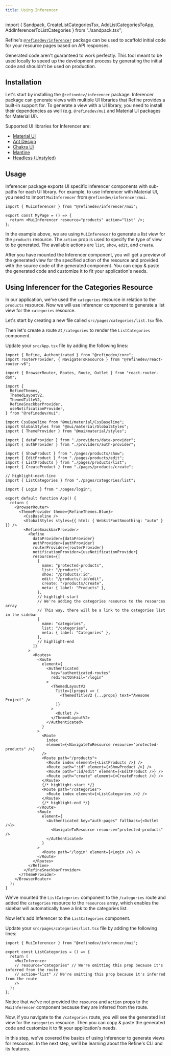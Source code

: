```yaml
---
title: Using Inferencer
---
```


import { Sandpack, CreateListCategoriesTsx, AddListCategoriesToApp, AddInferencerToListCategories } from "./sandpack.tsx";

<Sandpack>

Refine's [`@refinedev/inferencer`](/docs/packages/inferencer) package can be used to scaffold initial code for your resource pages based on API responses.

Generated code aren't guaranteed to work perfectly. This tool meant to be used locally to speed up the development process by generating the initial code and shouldn't be used on production.

## Installation

Let's start by installing the `@refinedev/inferencer` package. Inferencer package can generate views with multiple UI libraries that Refine provides a built-in support for. To generate a view with a UI library, you need to install their dependencies as well (e.g. `@refinedev/mui` and Material UI packages for Material UI).

Supported UI libraries for Inferencer are:

- [Material UI](/docs/ui-integrations/material-ui/components/inferencer)
- [Ant Design](/docs/ui-integrations/ant-design/components/inferencer)
- [Chakra UI](/docs/ui-integrations/chakra-ui/components/inferencer)
- [Mantine](/docs/ui-integrations/mantine/components/inferencer)
- [Headless (Unstyled)](/docs/packages/inferencer)

<InstallPackagesCommand args="@refinedev/inferencer" />

## Usage

Inferencer package exports UI specific inferencer components with sub-paths for each UI library. For example, to use Inferencer with Material UI, you need to import `MuiInferencer` from `@refinedev/inferencer/mui`.

```tsx
import { MuiInferencer } from "@refinedev/inferencer/mui";

export const MyPage = () => {
  return <MuiInferencer resource="products" action="list" />;
};
```

In the example above, we are using `MuiInferencer` to generate a list view for the `products` resource. The `action` prop is used to specify the type of view to be generated. The available actions are `list`, `show`, `edit`, and `create`.

After you have mounted the Inferencer component, you will get a preview of the generated view for the specified action of the resource and provided with the source code of the generated component. You can copy & paste the generated code and customize it to fit your application's needs.

## Using Inferencer for the Categories Resource

In our application, we've used the `categories` resource in relation to the `products` resource. Now we will use inferencer component to generate a list view for the `categories` resource.

Let's start by creating a new file called `src/pages/categories/list.tsx` file.

<CreateListCategoriesTsx />

Then let's create a route at `/categories` to render the `ListCategories` component.

Update your `src/App.tsx` file by adding the following lines:

```tsx title="src/App.tsx"
import { Refine, Authenticated } from "@refinedev/core";
import routerProvider, { NavigateToResource } from "@refinedev/react-router-v6";

import { BrowserRouter, Routes, Route, Outlet } from "react-router-dom";

import {
  RefineThemes,
  ThemedLayoutV2,
  ThemedTitleV2,
  RefineSnackbarProvider,
  useNotificationProvider,
} from "@refinedev/mui";

import CssBaseline from "@mui/material/CssBaseline";
import GlobalStyles from "@mui/material/GlobalStyles";
import { ThemeProvider } from "@mui/material/styles";

import { dataProvider } from "./providers/data-provider";
import { authProvider } from "./providers/auth-provider";

import { ShowProduct } from "./pages/products/show";
import { EditProduct } from "./pages/products/edit";
import { ListProducts } from "./pages/products/list";
import { CreateProduct } from "./pages/products/create";

// highlight-next-line
import { ListCategories } from "./pages/categories/list";

import { Login } from "./pages/login";

export default function App() {
  return (
    <BrowserRouter>
      <ThemeProvider theme={RefineThemes.Blue}>
        <CssBaseline />
        <GlobalStyles styles={{ html: { WebkitFontSmoothing: "auto" } }} />
        <RefineSnackbarProvider>
          <Refine
            dataProvider={dataProvider}
            authProvider={authProvider}
            routerProvider={routerProvider}
            notificationProvider={useNotificationProvider}
            resources={[
              {
                name: "protected-products",
                list: "/products",
                show: "/products/:id",
                edit: "/products/:id/edit",
                create: "/products/create",
                meta: { label: "Products" },
              },
              // highlight-start
              // We're adding the categories resource to the resources array
              // This way, there will be a link to the categories list in the sidebar
              {
                name: "categories",
                list: "/categories",
                meta: { label: "Categories" },
              },
              // highlight-end
            ]}
          >
            <Routes>
              <Route
                element={
                  <Authenticated
                    key="authenticated-routes"
                    redirectOnFail="/login"
                  >
                    <ThemedLayoutV2
                      Title={(props) => (
                        <ThemedTitleV2 {...props} text="Awesome Project" />
                      )}
                    >
                      <Outlet />
                    </ThemedLayoutV2>
                  </Authenticated>
                }
              >
                <Route
                  index
                  element={<NavigateToResource resource="protected-products" />}
                />
                <Route path="/products">
                  <Route index element={<ListProducts />} />
                  <Route path=":id" element={<ShowProduct />} />
                  <Route path=":id/edit" element={<EditProduct />} />
                  <Route path="create" element={<CreateProduct />} />
                </Route>
                {/* highlight-start */}
                <Route path="/categories">
                  <Route index element={<ListCategories />} />
                </Route>
                {/* highlight-end */}
              </Route>
              <Route
                element={
                  <Authenticated key="auth-pages" fallback={<Outlet />}>
                    <NavigateToResource resource="protected-products" />
                  </Authenticated>
                }
              >
                <Route path="/login" element={<Login />} />
              </Route>
            </Routes>
          </Refine>
        </RefineSnackbarProvider>
      </ThemeProvider>
    </BrowserRouter>
  );
}
```

<AddListCategoriesToApp />

We've mounted the `ListCategories` component to the `/categories` route and added the `categories` resource to the `resources` array, which enables the sidebar will automatically have a link to the categories list.

Now let's add Inferencer to the `ListCategories` component.

Update your `src/pages/categories/list.tsx` file by adding the following lines:

```tsx title="src/pages/categories/list.tsx"
import { MuiInferencer } from "@refinedev/inferencer/mui";

export const ListCategories = () => {
  return (
    <MuiInferencer
    // resource="categories" // We're omitting this prop because it's inferred from the route
    // action="list" // We're omitting this prop because it's inferred from the route
    />
  );
};
```

<AddInferencerToListCategories />

Notice that we've not provided the `resource` and `action` props to the `MuiInferencer` component because they are inferred from the route.

Now, if you navigate to the `/categories` route, you will see the generated list view for the `categories` resource. Then you can copy & paste the generated code and customize it to fit your application's needs.

In this step, we've covered the basics of using Inferencer to generate views for resources. In the next step, we'll be learning about the Refine's CLI and its features.

</Sandpack>
